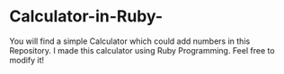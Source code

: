 # Calculator-in-Ruby-
You will find a simple Calculator which could add numbers in this Repository. I made this calculator using Ruby Programming. Feel free to modify it!
